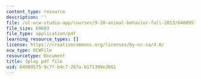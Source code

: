 ```yaml
---
content_type: resource
description: ''
file: /ol-ocw-studio-app/courses/9-20-animal-behavior-fall-2013/640895759c7fb4c7267ab171399e2661_472247.pdf
file_size: 69683
file_type: application/pdf
learning_resource_types: []
license: https://creativecommons.org/licenses/by-nc-sa/4.0/
ocw_type: OCWFile
resourcetype: Document
title: 3play pdf file
uid: 64089575-9c7f-b4c7-267a-b171399e2661
---
```

